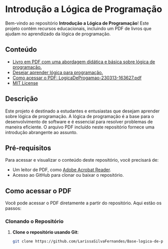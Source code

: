 # Introdução a Lógica de Programação

Bem-vindo ao repositório **Introdução a Lógica de Programação**! Este projeto contém recursos educacionais, incluindo um PDF de livros que ajudam no aprendizado da lógica de programação.

## Conteúdo

- [Livro em PDF com uma abordagem didática e básica sobre lógica de programação.](#descrição)
- [Desejar aprender lógica para programação.](#pré-requisitos)
- [Como acessar o PDF: LogicaDeProgamao-230313-163627.pdf](#como-acessar-o-pdf)
- [MIT License](#licença)

## Descrição

Este projeto é destinado a estudantes e entusiastas que desejam aprender sobre lógica de programação. A lógica de programação é a base para o desenvolvimento de software e é essencial para resolver problemas de maneira eficiente. O arquivo PDF incluído neste repositório fornece uma introdução abrangente ao assunto.

## Pré-requisitos

Para acessar e visualizar o conteúdo deste repositório, você precisará de:

- Um leitor de PDF, como [Adobe Acrobat Reader](https://get.adobe.com/reader/).
- Acesso ao GitHub para clonar ou baixar o repositório.

## Como acessar o PDF

Você pode acessar o PDF diretamente a partir do repositório. Aqui estão os passos:

### Clonando o Repositório

1. **Clone o repositório usando Git**:
   ```sh
   git clone https://github.com/LarissaSilvaFernandes/Base-logica-de-programacao.git

